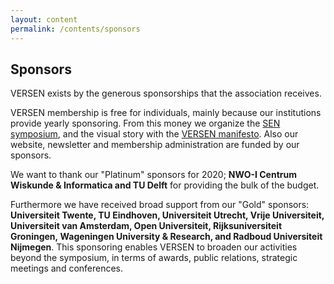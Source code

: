 ```yaml
---
layout: content
permalink: /contents/sponsors
---
```


## Sponsors


VERSEN exists by the generous sponsorships that the association receives. 

VERSEN membership is free for individuals, mainly because our institutions provide yearly sponsoring. From this money we organize the [SEN symposium](http://www.sen-symposium.nl/), and the visual story with the [VERSEN manifesto](https://www.versen.nl/contents/manifesto). Also our website, newsletter and membership administration are funded by our sponsors.

We want to thank our "Platinum" sponsors for 2020; **NWO-I Centrum Wiskunde & Informatica and TU Delft** for providing the bulk of the budget.

Furthermore we have received broad support from our "Gold" sponsors: **Universiteit Twente, TU Eindhoven, Universiteit Utrecht, Vrije Universiteit, Universiteit van Amsterdam, Open Universiteit, Rijksuniversiteit Groningen, Wageningen University & Research, and Radboud Universiteit Nijmegen**. This sponsoring enables VERSEN to broaden our activities beyond the symposium, in terms of awards, public relations, strategic meetings and conferences.